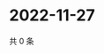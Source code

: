 # 2022-11-27

共 0 条

<!-- BEGIN WEIBO -->
<!-- 最后更新时间 Sun Nov 27 2022 22:00:40 GMT+0800 (China Standard Time) -->

<!-- END WEIBO -->
